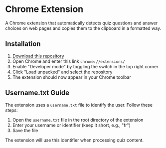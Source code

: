 # Chrome Extension

A Chrome extension that automatically detects quiz questions and answer choices on web pages and copies them to the clipboard in a formatted way.

## Installation

1. [Download this repository](https://github.com/gpt-auto/extension/archive/refs/heads/main.zip)
2. Open Chrome and enter this link `chrome://extensions/`
3. Enable "Developer mode" by toggling the switch in the top right corner
4. Click "Load unpacked" and select the repository
5. The extension should now appear in your Chrome toolbar

## Username.txt Guide

The extension uses a `username.txt` file to identify the user. Follow these steps:

1. Open the `username.txt` file in the root directory of the extension
2. Enter your username or identifier (keep it short, e.g., "fr")
3. Save the file

The extension will use this identifier when processing quiz content. 